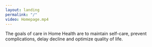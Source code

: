 ```yaml
--- 
layout: landing
permalink: "/"
video: Homepage.mp4
---
```

The goals of care in Home Health are to maintain self-care, prevent complications, delay decline and optimize quality of life.